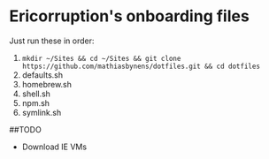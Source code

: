 # Ericorruption's onboarding files
Just run these in order:

1. `mkdir ~/Sites && cd ~/Sites && git clone https://github.com/mathiasbynens/dotfiles.git && cd dotfiles`
2. defaults.sh
3. homebrew.sh
4. shell.sh
5. npm.sh
6. symlink.sh

##TODO
* Download IE VMs
